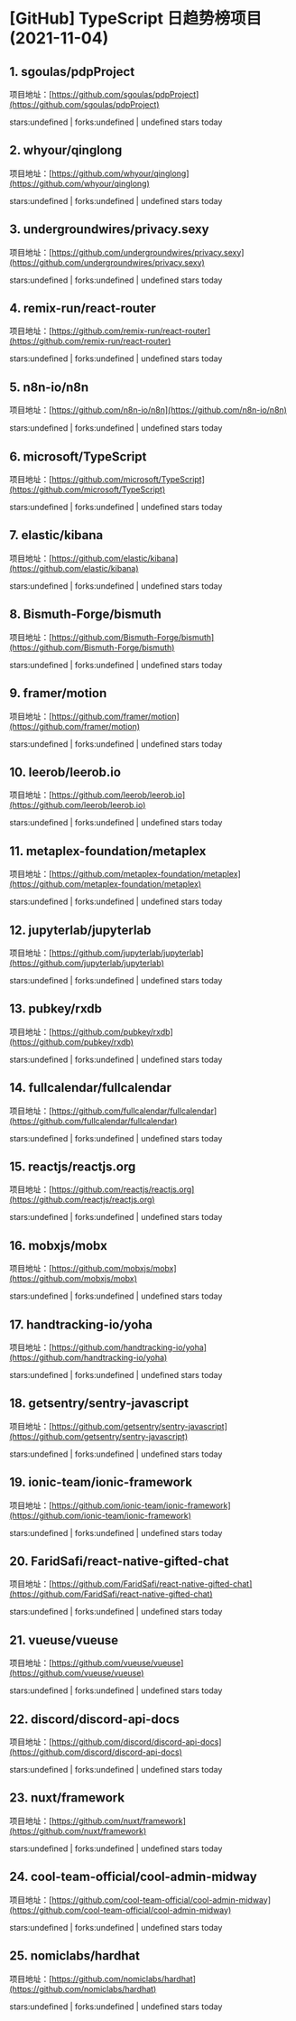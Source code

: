 # [GitHub] TypeScript 日趋势榜项目(2021-11-04)

## 1. sgoulas/pdpProject 

项目地址：[https://github.com/sgoulas/pdpProject](https://github.com/sgoulas/pdpProject)

stars:undefined | forks:undefined | undefined stars today 



## 2. whyour/qinglong 

项目地址：[https://github.com/whyour/qinglong](https://github.com/whyour/qinglong)

stars:undefined | forks:undefined | undefined stars today 



## 3. undergroundwires/privacy.sexy 

项目地址：[https://github.com/undergroundwires/privacy.sexy](https://github.com/undergroundwires/privacy.sexy)

stars:undefined | forks:undefined | undefined stars today 



## 4. remix-run/react-router 

项目地址：[https://github.com/remix-run/react-router](https://github.com/remix-run/react-router)

stars:undefined | forks:undefined | undefined stars today 



## 5. n8n-io/n8n 

项目地址：[https://github.com/n8n-io/n8n](https://github.com/n8n-io/n8n)

stars:undefined | forks:undefined | undefined stars today 



## 6. microsoft/TypeScript 

项目地址：[https://github.com/microsoft/TypeScript](https://github.com/microsoft/TypeScript)

stars:undefined | forks:undefined | undefined stars today 



## 7. elastic/kibana 

项目地址：[https://github.com/elastic/kibana](https://github.com/elastic/kibana)

stars:undefined | forks:undefined | undefined stars today 



## 8. Bismuth-Forge/bismuth 

项目地址：[https://github.com/Bismuth-Forge/bismuth](https://github.com/Bismuth-Forge/bismuth)

stars:undefined | forks:undefined | undefined stars today 



## 9. framer/motion 

项目地址：[https://github.com/framer/motion](https://github.com/framer/motion)

stars:undefined | forks:undefined | undefined stars today 



## 10. leerob/leerob.io 

项目地址：[https://github.com/leerob/leerob.io](https://github.com/leerob/leerob.io)

stars:undefined | forks:undefined | undefined stars today 



## 11. metaplex-foundation/metaplex 

项目地址：[https://github.com/metaplex-foundation/metaplex](https://github.com/metaplex-foundation/metaplex)

stars:undefined | forks:undefined | undefined stars today 



## 12. jupyterlab/jupyterlab 

项目地址：[https://github.com/jupyterlab/jupyterlab](https://github.com/jupyterlab/jupyterlab)

stars:undefined | forks:undefined | undefined stars today 



## 13. pubkey/rxdb 

项目地址：[https://github.com/pubkey/rxdb](https://github.com/pubkey/rxdb)

stars:undefined | forks:undefined | undefined stars today 



## 14. fullcalendar/fullcalendar 

项目地址：[https://github.com/fullcalendar/fullcalendar](https://github.com/fullcalendar/fullcalendar)

stars:undefined | forks:undefined | undefined stars today 



## 15. reactjs/reactjs.org 

项目地址：[https://github.com/reactjs/reactjs.org](https://github.com/reactjs/reactjs.org)

stars:undefined | forks:undefined | undefined stars today 



## 16. mobxjs/mobx 

项目地址：[https://github.com/mobxjs/mobx](https://github.com/mobxjs/mobx)

stars:undefined | forks:undefined | undefined stars today 



## 17. handtracking-io/yoha 

项目地址：[https://github.com/handtracking-io/yoha](https://github.com/handtracking-io/yoha)

stars:undefined | forks:undefined | undefined stars today 



## 18. getsentry/sentry-javascript 

项目地址：[https://github.com/getsentry/sentry-javascript](https://github.com/getsentry/sentry-javascript)

stars:undefined | forks:undefined | undefined stars today 



## 19. ionic-team/ionic-framework 

项目地址：[https://github.com/ionic-team/ionic-framework](https://github.com/ionic-team/ionic-framework)

stars:undefined | forks:undefined | undefined stars today 



## 20. FaridSafi/react-native-gifted-chat 

项目地址：[https://github.com/FaridSafi/react-native-gifted-chat](https://github.com/FaridSafi/react-native-gifted-chat)

stars:undefined | forks:undefined | undefined stars today 



## 21. vueuse/vueuse 

项目地址：[https://github.com/vueuse/vueuse](https://github.com/vueuse/vueuse)

stars:undefined | forks:undefined | undefined stars today 



## 22. discord/discord-api-docs 

项目地址：[https://github.com/discord/discord-api-docs](https://github.com/discord/discord-api-docs)

stars:undefined | forks:undefined | undefined stars today 



## 23. nuxt/framework 

项目地址：[https://github.com/nuxt/framework](https://github.com/nuxt/framework)

stars:undefined | forks:undefined | undefined stars today 



## 24. cool-team-official/cool-admin-midway 

项目地址：[https://github.com/cool-team-official/cool-admin-midway](https://github.com/cool-team-official/cool-admin-midway)

stars:undefined | forks:undefined | undefined stars today 



## 25. nomiclabs/hardhat 

项目地址：[https://github.com/nomiclabs/hardhat](https://github.com/nomiclabs/hardhat)

stars:undefined | forks:undefined | undefined stars today 



